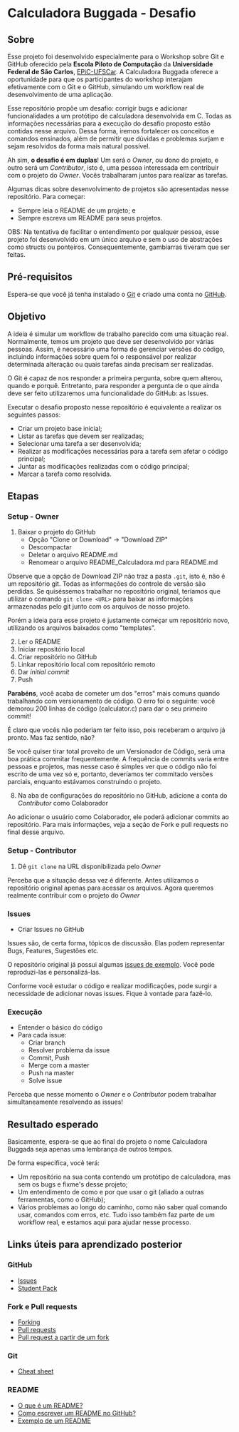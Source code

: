 # Calculadora Buggada - Desafio

## Sobre

Esse projeto foi desenvolvido especialmente para o Workshop sobre Git e GitHub oferecido pela **Escola Piloto de Computação** da **Universidade Federal de São Carlos**, [EPiC-UFSCar](https://www.facebook.com/epicufscar/). A Calculadora Buggada oferece a oportunidade para que os participantes do workshop interajam efetivamente com o Git e o GitHub, simulando um workflow real de desenvolvimento de uma aplicação.

Esse repositório propõe um desafio: corrigir bugs e adicionar funcionalidades a um protótipo de calculadora desenvolvida em C. Todas as informações necessárias para a execução do desafio proposto estão contidas nesse arquivo. Dessa forma, iremos fortalecer os conceitos e comandos ensinados, além de permitir que dúvidas e problemas surjam e sejam resolvidos da forma mais natural possível.

Ah sim, **o desafio é em duplas**! Um será o *Owner*, ou dono do projeto, e outro será um *Contributor*, isto é, uma pessoa interessada em contribuir com o projeto do *Owner*. Vocês trabalharam juntos para realizar as tarefas.

Algumas dicas sobre desenvolvimento de projetos são apresentadas nesse repositório. Para começar: 

- Sempre leia o README de um projeto; e
- Sempre escreva um README para seus projetos.

OBS: Na tentativa de facilitar o entendimento por qualquer pessoa, esse projeto foi desenvolvido em um único arquivo e sem o uso de abstrações como structs ou ponteiros. Consequentemente, gambiarras tiveram que ser feitas.

## Pré-requisitos

Espera-se que você já tenha instalado o [Git](https://git-scm.com/downloads) e criado uma conta no [GitHub](https://github.com/).

## Objetivo

A ideia é simular um workflow de trabalho parecido com uma situação real. Normalmente, temos um projeto que deve ser desenvolvido por várias pessoas. Assim, é necessário uma forma de gerenciar versões do código, incluindo informações sobre quem foi o responsável por realizar determinada alteração ou quais tarefas ainda precisam ser realizadas.

O Git é capaz de nos responder a primeira pergunta, sobre quem alterou, quando e porquê. Entretanto, para responder a pergunta de o que ainda deve ser feito utilizaremos uma funcionalidade do GitHub: as Issues.

Executar o desafio proposto nesse repositório é equivalente a realizar os seguintes passos:

- Criar um projeto base inicial;    
- Listar as tarefas que devem ser realizadas;
- Selecionar uma tarefa a ser desenvolvida;
- Realizar as modificações necessárias para a tarefa sem afetar o código principal;
- Juntar as modificações realizadas com o código principal;
- Marcar a tarefa como resolvida.

## Etapas

### Setup - Owner

1. Baixar o projeto do GitHub
	- Opção "Clone or Download" -> "Download ZIP"
	- Descompactar
    - Deletar o arquivo README.md
    - Renomear o arquivo README_Calculadora.md para README.md

Observe que a opção de Download ZIP não traz a pasta `.git`, isto é, não é um repositório git. Todas as informações do controle de versão são perdidas. Se quiséssemos trabalhar no repositório original, teríamos que utilizar o comando `git clone <URL>` para baixar as informações armazenadas pelo git junto com os arquivos de nosso projeto.

Porém a ideia para esse projeto é justamente começar um repositório novo, utilizando os arquivos baixados como "templates". 

2. Ler o README
3. Iniciar repositório local
4. Criar repositório no GitHub
5. Linkar repositório local com repositório remoto
6. Dar *initial commit*
7. Push


**Parabéns**, você acaba de cometer um dos "erros" mais comuns quando trabalhando com versionamento de código. O erro foi o seguinte: você demorou 200 linhas de código (calculator.c) para dar o seu primeiro commit!

É claro que vocês não poderiam ter feito isso, pois receberam o arquivo já pronto. Mas faz sentido, não?

Se você quiser tirar total proveito de um Versionador de Código, será uma boa prática commitar frequentemente. A frequência de commits varia entre pessoas e projetos, mas nesse caso é simples ver que o código não foi escrito de uma vez só e, portanto, deveríamos ter commitado versões parciais, enquanto estávamos construindo o projeto.

8. Na aba de configurações do repositório no GitHub, adicione a conta do *Contributor* como Colaborador

Ao adicionar o usuário como Colaborador, ele poderá adicionar commits ao repositório. Para mais informações, veja a seção de Fork e pull requests no final desse arquivo.


### Setup - Contributor
1. Dê `git clone` na URL disponibilizada pelo *Owner*

Perceba que a situação dessa vez é diferente. Antes utilizamos o repositório original apenas para acessar os arquivos. Agora queremos realmente contribuir com o projeto do *Owner*


### Issues
- Criar Issues no GitHub

Issues são, de certa forma, tópicos de discussão. Elas podem representar Bugs, Features, Sugestões etc. 

O repositório original já possui algumas [issues de exemplo](https://github.com/falcaopetri/calculadora_buggada/issues). Você pode reproduzi-las e personalizá-las.

Conforme você estudar o código e realizar modificações, pode surgir a necessidade de adicionar novas issues. Fique à vontade para fazê-lo.

### Execução
- Entender o básico do código
- Para cada issue:
	- Criar branch
	- Resolver problema da issue
	- Commit, Push
    - Merge com a master
    - Push na master
	- Solve issue

Perceba que nesse momento o *Owner* e o *Contributor* podem trabalhar simultaneamente resolvendo as issues!

## Resultado esperado

Basicamente, espera-se que ao final do projeto o nome Calculadora Buggada seja apenas uma lembrança de outros tempos.

De forma específica, você terá:

- Um repositório na sua conta contendo um protótipo de calculadora, mas sem os bugs e fixme's desse projeto;
- Um entendimento de como e por que usar o git (aliado a outras ferramentas, como o GitHub);
- Vários problemas ao longo do caminho, como não saber qual comando usar, comandos com erros, etc. Tudo isso também faz parte de um workflow real, e estamos aqui para ajudar nesse processo.

## Links úteis para aprendizado posterior

### GitHub
- [Issues](https://guides.github.com/features/issues/)
- [Student Pack](https://education.github.com/)

### Fork e Pull requests
- [Forking](https://guides.github.com/activities/forking/)
- [Pull requests](https://help.github.com/articles/about-pull-requests/)
- [Pull request a partir de um fork](https://help.github.com/articles/creating-a-pull-request-from-a-fork/)

### Git
- [Cheat sheet](https://goo.gl/AkN16y)

### README
- [O que é um README?](https://en.wikipedia.org/wiki/README)
- [Como escrever um README no GitHub?](https://guides.github.com/features/mastering-markdown/)
- [Exemplo de um README](https://gist.github.com/PurpleBooth/109311bb0361f32d87a2)

